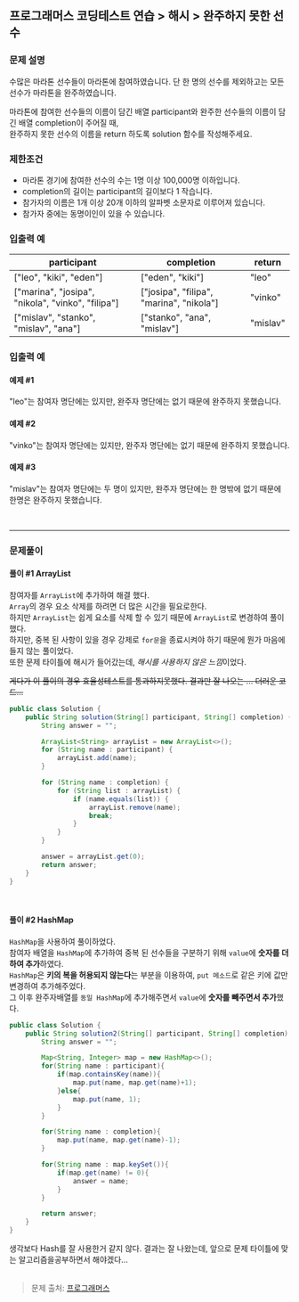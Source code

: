 ## 프로그래머스 코딩테스트 연습 > 해시 > 완주하지 못한 선수

### 문제 설명
수많은 마라톤 선수들이 마라톤에 참여하였습니다. 단 한 명의 선수를 제외하고는 모든 선수가 마라톤을 완주하였습니다.

마라톤에 참여한 선수들의 이름이 담긴 배열 participant와 완주한 선수들의 이름이 담긴 배열 completion이 주어질 때, <br/>
완주하지 못한 선수의 이름을 return 하도록 solution 함수를 작성해주세요.
<br/>

### 제한조건

- 마라톤 경기에 참여한 선수의 수는 1명 이상 100,000명 이하입니다.
- completion의 길이는 participant의 길이보다 1 작습니다.
- 참가자의 이름은 1개 이상 20개 이하의 알파벳 소문자로 이루어져 있습니다.
- 참가자 중에는 동명이인이 있을 수 있습니다.
  <br/>

### 입출력 예

|participant |  completion  | return |
|---|---|--------|
|["leo", "kiki", "eden"]|["eden", "kiki"] |"leo"|
|["marina", "josipa", "nikola", "vinko", "filipa"]|["josipa", "filipa", "marina", "nikola"]|"vinko"|
|["mislav", "stanko", "mislav", "ana"] |["stanko", "ana", "mislav"]|"mislav"|


### 입출력 예
#### 예제 #1
"leo"는 참여자 명단에는 있지만, 완주자 명단에는 없기 때문에 완주하지 못했습니다. <br />

#### 예제 #2
"vinko"는 참여자 명단에는 있지만, 완주자 명단에는 없기 때문에 완주하지 못했습니다.

#### 예제 #3
"mislav"는 참여자 명단에는 두 명이 있지만, 완주자 명단에는 한 명밖에 없기 때문에 한명은 완주하지 못했습니다.

<br/>

---

### 문제풀이 

#### 풀이 #1 ArrayList
참여자를 `ArrayList`에 추가하여 해결 했다. <br/>
`Array`의 경우 요소 삭제를 하려면 더 많은 시간을 필요로한다.  <br/> 
하지만 `ArrayList`는 쉽게 요소를 삭제 할 수 있기 때문에 `ArrayList`로 변경하여 풀이했다.  <br/> 
하지만, 중복 된 사항이 있을 경우 강제로 `for문`을 종료시켜야 하기 때문에 뭔가 마음에 들지 않는 풀이었다.  <br/> 
또한 문제 타이틀에 해시가 들어갔는데, *해시를 사용하지 않은 느낌*이었다.   <br/>

~~게다가 이 풀이의 경우 효율성테스트를 통과하지못했다. 결과만 잘 나오는 ... 더러운 코드...~~
```java
public class Solution {
    public String solution(String[] participant, String[] completion) {
        String answer = "";

        ArrayList<String> arrayList = new ArrayList<>();
        for (String name : participant) {
            arrayList.add(name);
        }

        for (String name : completion) {
            for (String list : arrayList) {
                if (name.equals(list)) {
                    arrayList.remove(name);
                    break;
                }
            }
        }

        answer = arrayList.get(0);
        return answer;
    }
}
```
<br />

#### 풀이 #2 HashMap 
`HashMap`을 사용하여 풀이하었다. <br/>
참여자 배열을 `HashMap`에 추가하여 중복 된 선수들을 구분하기 위해 `value`에 **숫자를 더하여 추가**하였다. <br/>
`HashMap`은 **키의 복을 허용되지 않는다**는 부분을 이용하여, `put 메소드`로 같은 키에 값만 변경하여 추가해주었다. <br/>
그 이후 완주자배열를 `동일 HashMap`에 추가해주면서 `value`에 **숫자를 빼주면서 추가**했다. <br/>

```java
public class Solution {
    public String solution2(String[] participant, String[] completion) {
        String answer = "";

        Map<String, Integer> map = new HashMap<>();
        for(String name : participant){
            if(map.containsKey(name)){
                map.put(name, map.get(name)+1);
            }else{
                map.put(name, 1);
            }
        }

        for(String name : completion){
            map.put(name, map.get(name)-1);
        }

        for(String name : map.keySet()){
            if(map.get(name) != 0){
                answer = name;
            }
        }

        return answer;
    }
}
```


생각보다 Hash를 잘 사용한거 같지 않다. 결과는 잘 나왔는데, 앞으로 문제 타이틀에 맞는 알고리즘을공부하면서 해야겠다...
<br/> <br/>
> 문제 출처: [프로그래머스](https://programmers.co.kr/learn/courses/30/lessons/42576)